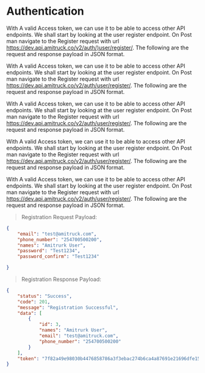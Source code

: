 # Authentication

With A valid Access token, we can use it to be able to access other API endpoints. We shall start by looking at the user register endpoint. On Post man navigate to the Register request with url [https://dev.api.amitruck.co/v2/auth/)user/register/](https://dev.api.amitruck.co/v2/auth/user/register/). The following are the request and response payload in JSON format.

With A valid Access token, we can use it to be able to access other API endpoints. We shall start by looking at the user register endpoint. On Post man navigate to the Register request with url https://dev.api.amitruck.co/v2/auth/user/register/. The following are the request and response payload in JSON format.

With A valid Access token, we can use it to be able to access other API endpoints. We shall start by looking at the user register endpoint. On Post man navigate to the Register request with url https://dev.api.amitruck.co/v2/auth/user/register/. The following are the request and response payload in JSON format.

With A valid Access token, we can use it to be able to access other API endpoints. We shall start by looking at the user register endpoint. On Post man navigate to the Register request with url https://dev.api.amitruck.co/v2/auth/user/register/. The following are the request and response payload in JSON format.

With A valid Access token, we can use it to be able to access other API endpoints. We shall start by looking at the user register endpoint. On Post man navigate to the Register request with url https://dev.api.amitruck.co/v2/auth/user/register/. The following are the request and response payload in JSON format.

> Registration Request Payload:

```json
{
    "email": "test@amitruck.com",
    "phone_number": "254700500200",
    "names": "Amitrurk User",
    "password": "Test1234",
    "password_confirm": "Test1234"

}

```
> Registration Response Payload:

```json
{
    "status": "Success",
    "code": 201,
    "message": "Registration Successful",
    "data": [
        {
            "id": 3,
            "names": "Amitrurk User",
            "email": "test@amitruck.com",
            "phone_number": "254700500200"
        }
    ],
    "token": "7f82a49e98030b4476858786a3f3ebac274b6ca4a87691e21696dfe15b6a1431"
}
```